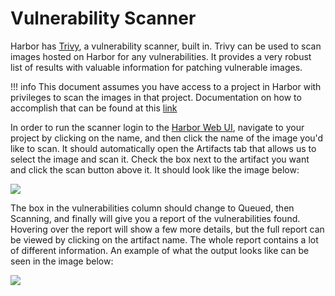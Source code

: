 # Vulnerability Scanner

Harbor has [Trivy](https://trivy.dev/), a vulnerability scanner, built in. Trivy can be used to scan images hosted on Harbor for any vulnerabilities. It provides a very robust list of results with valuable information for patching vulnerable images. 

!!! info
    This document assumes you have access to a project in Harbor with privileges to scan the images in that project. Documentation on how to accomplish that can be found at this [link](push-pull) 


In order to run the scanner login to the [Harbor Web UI](https://hub.k8s.ucar.edu/), navigate to your project by clicking on the name, and then click the name of the image you'd like to scan. It should automatically open the Artifacts tab that allows us to select the image and scan it. Check the box next to the artifact you want and click the scan button above it. It should look like the image below:

<img src="../../../media/harbor/harbor-scan.png"/>

The box in the vulnerabilities column should change to Queued, then Scanning, and finally will give you a report of the vulnerabilities found. Hovering over the report will show a few more details, but the full report can be viewed by clicking on the artifact name. The whole report contains a lot of different information. An example of what the output looks like can be seen in the image below: 

<img src="../../../media/harbor/harbor-scan-results.png"/>
